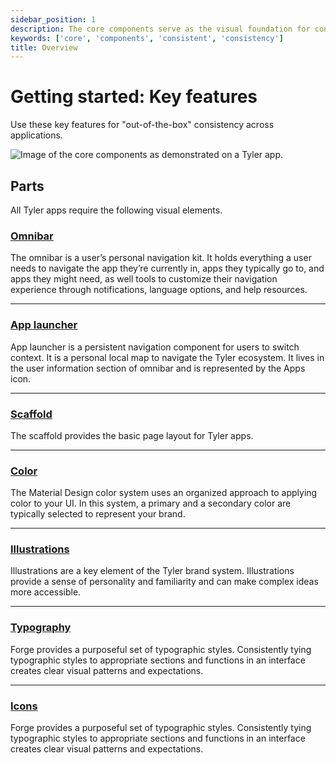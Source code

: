 ```yaml
---
sidebar_position: 1
description: The core components serve as the visual foundation for consistency for Tyler products and are the components every app should include.
keywords: ['core', 'components', 'consistent', 'consistency']
title: Overview
---
```


# Getting started: Key features

Use these key features for "out-of-the-box" consistency across applications.

<ImageBlock fullWidth={true} padded={false}>

![Image of the core components as demonstrated on a Tyler app.](/img/core/overview/core-components-diagram.png)

</ImageBlock>

## Parts

All Tyler apps require the following visual elements. 

### [Omnibar](/core/components/omnibar)

The omnibar is a user’s personal navigation kit. It holds everything a user needs to navigate the app they’re currently in, apps they typically go to, and apps they might need, as well tools to customize their navigation experience through notifications, language options, and help resources.

---

### [App launcher](/core/components/app-launcher)

App launcher is a persistent navigation component for users to switch context. It is a personal local map to navigate the Tyler ecosystem. It lives in the  user information section of omnibar and is represented by the Apps icon. 

---

### [Scaffold](/core/layouts/scaffold)

The scaffold provides the basic page layout for Tyler apps.

---

### [Color](/core-components/color/guidance)

The Material Design color system uses an organized approach to applying color to your UI. In this system, a primary and a secondary color are typically selected to represent your brand.

---

### [Illustrations](/core/styles/illustrations)

Illustrations are a key element of the Tyler brand system. Illustrations provide a sense of personality and familiarity and can make complex ideas more accessible. 

---

### [Typography](/core/styles/typography)

Forge provides a purposeful set of typographic styles. Consistently tying typographic styles to appropriate sections and functions in an interface creates clear visual patterns and expectations. 

---

### [Icons](/core/styles/icons)

Forge provides a purposeful set of typographic styles. Consistently tying typographic styles to appropriate sections and functions in an interface creates clear visual patterns and expectations. 
